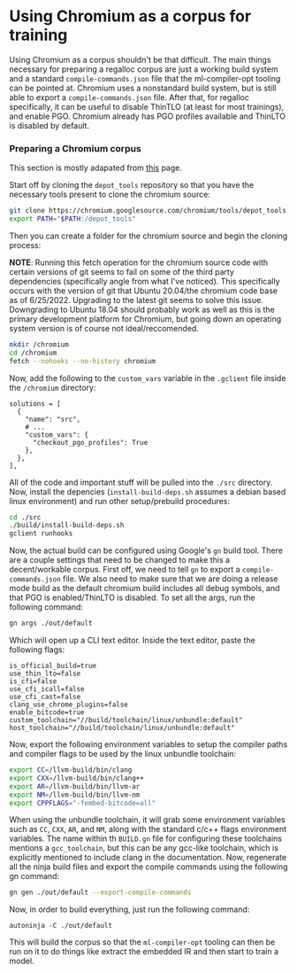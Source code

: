# Using Chromium as a corpus for training

Using Chromium as a corpus shouldn't be that difficult. The main things
necessary for preparing a regalloc corpus are just a working build system
and a standard `compile-commands.json` file that the ml-compiler-opt
tooling can be pointed at. Chromium uses a nonstandard build system, but is
still able to export a `compile-commands.json` file. After that, for
regalloc specifically, it can be useful to disable ThinTLO (at least for
most trainings), and enable PGO. Chromium already has PGO profiles
available and ThinLTO is disabled by default.

### Preparing a Chromium corpus

This section is mostly adapated from [this](https://chromium.googlesource.com/chromium/src/+/main/docs/linux/build_instructions.md) page.

Start off by cloning the `depot_tools` repository so that you have the
necessary tools present to clone the chromium source:
```bash
git clone https://chromium.googlesource.com/chromium/tools/depot_tools.git
export PATH="$PATH:/depot_tools"
```
Then you can create a folder for the chromium source and begin the
cloning process:

**NOTE**: Running this fetch operation for the chromium source code
with certain versions of git seems to fail on some of the third party
dependencies (specifically angle from what I've noticed). This specifically
occurs with the version of git that Ubuntu 20.04/the chromium code base
as of 6/25/2022. Upgrading to the latest git seems to solve this issue.
Downgrading to Ubuntu 18.04 should probably work as well as this is the
primary development platform for Chromium, but going down an operating
system version is of course not ideal/reccomended.

```bash
mkdir /chromium
cd /chromium
fetch --nohooks --no-history chromium
```
Now, add the following to the `custom_vars` variable in the `.gclient` file 
inside the `/chromium` directory:
```
solutions = [
  {
    "name": "src",
    # ...
    "custom_vars": {
      "checkout_pgo_profiles": True
    },
  },
],
```
All of the code and important stuff will be pulled into the `./src`
directory. Now, install the depencies (`install-build-deps.sh` assumes
a debian based linux environment) and run other setup/prebuild procedures:
```bash
cd ./src
./build/install-build-deps.sh
gclient runhooks
```
Now, the actual build can be configured using Google's `gn` build tool.
There are a couple settings that need to be changed to make this a
decent/workable corpus. First off, we need to tell `gn` to export a
`compile-commands.json` file. We also need to make sure that we are doing
a release mode build as the default chromium build includes all debug
symbols, and that PGO is enabled/ThinLTO is disabled. To set all the args,
run the following command:
```bash
gn args ./out/default
```
Which will open up a CLI text editor. Inside the text editor, paste the
following flags:
```
is_official_build=true
use_thin_lto=false
is_cfi=false
use_cfi_icall=false
use_cfi_cast=false
clang_use_chrome_plugins=false
enable_bitcode=true
custom_toolchain="//build/toolchain/linux/unbundle:default"
host_toolchain="//build/toolchain/linux/unbundle:default"
```
Now, export the following environment variables to setup the compiler paths
and compiler flags to be used by the linux unbundle toolchain:
```bash
export CC=/llvm-build/bin/clang
export CXX=/llvm-build/bin/clang++
export AR=/llvm-build/bin/llvm-ar
export NM=/llvm-build/bin/llvm-nm
export CPPFLAGS="-fembed-bitcode=all"
```
When using the unbundle toolchain, it will grab some environment variables 
such as `CC`, `CXX`, `AR`, and `NM`, along with the standard c/c++ flags 
environment variables. The name within th `BUILD.gn` file for configuring 
these toolchains mentions a `gcc_toolchain`, but this can be any gcc-like 
toolchain, which is explicitly mentioned to include clang in the documentation.
Now, regenerate all the ninja build files and export the compile commands
using the following gn command:
```bash
gn gen ./out/default --export-compile-commands
```
Now, in order to build everything, just run the following command:
```
autoninja -C ./out/default
```
This will build the corpus so that the `ml-compiler-opt` tooling can
then be run on it to do things like extract the embedded IR and then start
to train a model.